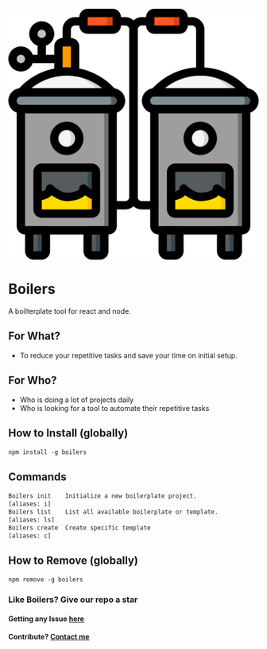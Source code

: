 ![alt text](https://github.com/arulvalananto/boilers/blob/master/logo.png "Boilers Logo")

# Boilers

A boilterplate tool for react and node.

## For What?
  * To reduce your repetitive tasks and save your time on initial setup.

## For Who?
  * Who is doing a lot of projects daily
  * Who is looking for a tool to automate their repetitive tasks

## How to Install (globally)

```shell
npm install -g boilers
```

## Commands

```
Boilers init    Initialize a new boilerplate project.            [aliases: i]
Boilers list    List all available boilerplate or template.      [aliases: ls]
Boilers create  Create specific template                         [aliases: c]
```

## How to Remove (globally)

```shell
npm remove -g boilers
```

### Like Boilers? Give our repo a star

#### Getting any Issue [here](https://github.com/arulvalananto/boilers/issues)
#### Contribute? [Contact me](https://github.com/arulvalananto)
